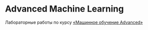 # Advanced Machine Learning

Лабораторные работы по курсу [«Машинное обучение Advanced»](https://docs.google.com/spreadsheets/d/1W1SBDs3GR5I-83tq2NhIIw1xYkYUZ47rMkjPI-OPOo0/edit#gid=0)
